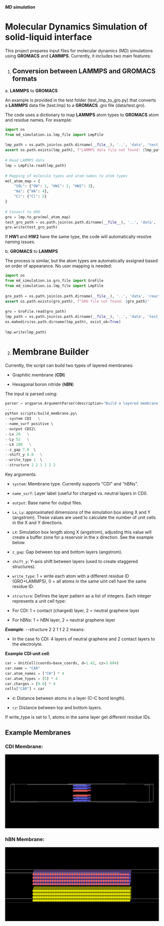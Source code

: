 ***MD simulation***
# Molecular Dynamics Simulation of solid-liquid interface

This project prepares input files for molecular dynamics (MD) simulations using **GROMACS** and **LAMMPS**. Currently, it includes two main features:

1. ## Conversion between **LAMMPS** and **GROMACS** formats

a. **LAMMPS** to **GROMACS**

An example is provided in the test folder (test_lmp_to_gro.py) that converts a **LAMMPS** data file (test.lmp) to a **GROMACS** .gro file (data/test.gro).

The code uses a dictionary to map **LAMMPS** atom types to **GROMACS** atom and residue names. For example:

```python
import os
from md_simulation.io.lmp_file import LmpFile

lmp_path = os.path.join(os.path.dirname(__file__), '..', 'data', 'test_output.data')
assert os.path.exists(lmp_path), f"LAMMPS data file not found: {lmp_path}"

# Read LAMMPS data
lmp = LmpFile.read(lmp_path)

# Mapping of molecule types and atom names to atom types
mol_atom_map = {
    "SOL": {"OW": 1, "HW1": 2, "HW2": 3},
    "Na": {"NA": 4},
    "Cl": {"Cl": 5}
}

# Convert to GRO
gro = lmp.to_gro(mol_atom_map)
test_gro_path = os.path.join(os.path.dirname(__file__), '..', 'data', 'test_write.gro')
gro.write(test_gro_path)
```
If **HW1** and **HW2** have the same type, the code will automatically resolve naming issues.

b. **GROMACS** to **LAMMPS**

The process is similar, but the atom types are automatically assigned based on order of appearance. No user mapping is needed:

```python
import os
from md_simulation.io.gro_file import GroFile
from md_simulation.io.lmp_file import LmpFile

gro_path = os.path.join(os.path.dirname(__file__), '..', 'data', 'react_pos_7_1.gro')
assert os.path.exists(gro_path), f"GRO file not found: {gro_path}"

gro = GroFile.read(gro_path)
lmp_path = os.path.join(os.path.dirname(__file__), '..', 'data', 'test_output.data')
os.makedirs(os.path.dirname(lmp_path), exist_ok=True)

lmp.write(lmp_path)
```
2. # Membrane Builder

Currently, the script can build two types of layered membranes:

- Graphitic membrane (**CDI**)

- Hexagonal boron nitride (**hBN**)

The input is parsed using:
```python
parser = argparse.ArgumentParser(description="Build a layered membrane surface.")
...
python scripts/build_membrane.py\   
--system CDI   \
--name_surf positive \  
--output CDI2\   
--Lx 20   \
--Ly 52   \
--LX 200   \
--z_gap 7.0  \ 
--shift_y 0.0   \
--write_type 1  \ 
--structure 2 2 1 1 2 2

```
Key arguments:

- `system`: Membrane type. Currently supports "CDI" and "hBNs".

- `name_surf`: Layer label (useful for charged vs. neutral layers in CDI).

- `output`: Base name for output files.

- `Lx`, `Ly`: approximated dimensions of the simulation box along X and Y (angstrom). These values are used to calculate the number of unit cells in the X and Y directions.

- `LX`: Simulation box length along X (angstrom), adjusting this value will create a buffer zone for a reservoir in the x direction. See the example below.

- `z_gap`: Gap between top and bottom layers (angstrom).

- `shift_y`: Y-axis shift between layers (used to create staggered structures).

- `write_type`: 1 = write each atom with a different residue ID (GRO+LAMMPS), 0 = all atoms in the same uint cell have the same residue ID.

- `structure`: Defines the layer pattern as a list of integers. Each integer represents a unit cell type:

- For CDI: 1 = contact (charged) layer, 2 = neutral graphene layer

- For hBNs: 1 = hBN layer, 2 = neutral graphene layer

***Example***: --structure 2 2 1 1 2 2 means:

- In the case fo CDI: 4 layers of neutral graphene and 2 contact layers to the electrolyte.

**Example CDI unit cell**:
```python
car = UnitCell(coords=base_coords, d=1.42, cz=3.604)
car.name = "CAR"
car.atom_names = ["CW"] * 4
car.atom_types = [5] * 4
car.charges = [0.0] * 4
cells["CAR"] = car
```
- `d`: Distance between atoms in a layer (C–C bond length).

- `cz`: Distance between top and bottom layers.

If write_type is set to 1, atoms in the same layer get different residue IDs.
## Example Membranes

### CDI Membrane:
![CDI](/data/CDI1.png)
### hBN Membrane:
![hBNs](/data/hBNs1.png)
